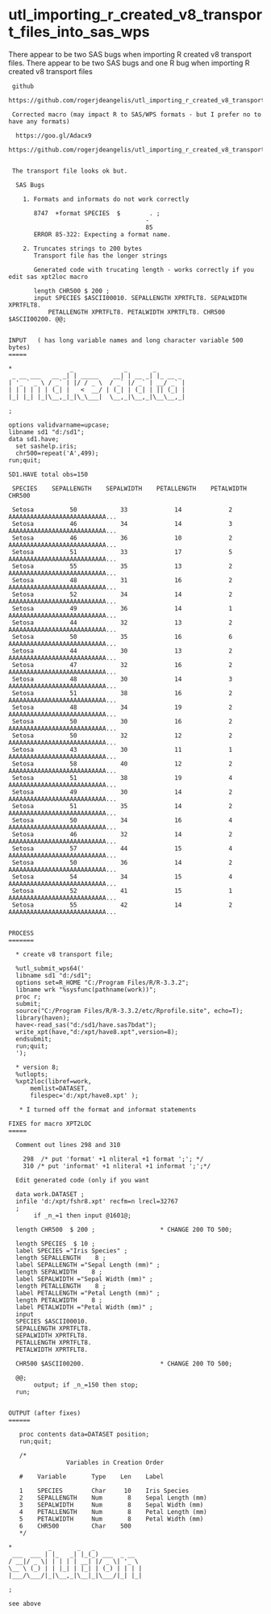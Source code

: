 # utl_importing_r_created_v8_transport_files_into_sas_wps
There appear to be two SAS bugs when importing R created v8 transport files. 
    There appear to be two SAS bugs and one R bug when importing R created v8 transport files

     github
     https://github.com/rogerjdeangelis/utl_importing_r_created_v8_transport_files_into_sas_wps

     Corrected macro (may impact R to SAS/WPS formats - but I prefer no to have any formats)

      https://goo.gl/Adacx9
      https://github.com/rogerjdeangelis/utl_importing_r_created_v8_transport_files_into_sas_wps/blob/master/utl_importing_r_created_v8_transport_files_into_sas_wps_xpt2loc.sas


     The transport file looks ok but.

      SAS Bugs

        1. Formats and informats do not work correctly

           8747  +format SPECIES  $        . ;
                                          -
                                          85
           ERROR 85-322: Expecting a format name.

        2. Truncates strings to 200 bytes
           Transport file has the longer strings

           Generated code with trucating length - works correctly if you edit sas xpt2loc macro

           length CHR500 $ 200 ;
           input SPECIES $ASCII00010. SEPALLENGTH XPRTFLT8. SEPALWIDTH XPRTFLT8.
               PETALLENGTH XPRTFLT8. PETALWIDTH XPRTFLT8. CHR500 $ASCII00200. @@;


    INPUT   ( has long variable names and long character variable 500 bytes)
    =====

    *                _              _       _
     _ __ ___   __ _| | _____    __| | __ _| |_ __ _
    | '_ ` _ \ / _` | |/ / _ \  / _` |/ _` | __/ _` |
    | | | | | | (_| |   <  __/ | (_| | (_| | || (_| |
    |_| |_| |_|\__,_|_|\_\___|  \__,_|\__,_|\__\__,_|

    ;

    options validvarname=upcase;
    libname sd1 "d:/sd1";
    data sd1.have;
      set sashelp.iris;
      chr500=repeat('A',499);
    run;quit;

    SD1.HAVE total obs=150

     SPECIES    SEPALLENGTH    SEPALWIDTH    PETALLENGTH    PETALWIDTH   CHR500

     Setosa          50            33             14             2       AAAAAAAAAAAAAAAAAAAAAAAAAAA...
     Setosa          46            34             14             3       AAAAAAAAAAAAAAAAAAAAAAAAAAA...
     Setosa          46            36             10             2       AAAAAAAAAAAAAAAAAAAAAAAAAAA...
     Setosa          51            33             17             5       AAAAAAAAAAAAAAAAAAAAAAAAAAA...
     Setosa          55            35             13             2       AAAAAAAAAAAAAAAAAAAAAAAAAAA...
     Setosa          48            31             16             2       AAAAAAAAAAAAAAAAAAAAAAAAAAA...
     Setosa          52            34             14             2       AAAAAAAAAAAAAAAAAAAAAAAAAAA...
     Setosa          49            36             14             1       AAAAAAAAAAAAAAAAAAAAAAAAAAA...
     Setosa          44            32             13             2       AAAAAAAAAAAAAAAAAAAAAAAAAAA...
     Setosa          50            35             16             6       AAAAAAAAAAAAAAAAAAAAAAAAAAA...
     Setosa          44            30             13             2       AAAAAAAAAAAAAAAAAAAAAAAAAAA...
     Setosa          47            32             16             2       AAAAAAAAAAAAAAAAAAAAAAAAAAA...
     Setosa          48            30             14             3       AAAAAAAAAAAAAAAAAAAAAAAAAAA...
     Setosa          51            38             16             2       AAAAAAAAAAAAAAAAAAAAAAAAAAA...
     Setosa          48            34             19             2       AAAAAAAAAAAAAAAAAAAAAAAAAAA...
     Setosa          50            30             16             2       AAAAAAAAAAAAAAAAAAAAAAAAAAA...
     Setosa          50            32             12             2       AAAAAAAAAAAAAAAAAAAAAAAAAAA...
     Setosa          43            30             11             1       AAAAAAAAAAAAAAAAAAAAAAAAAAA...
     Setosa          58            40             12             2       AAAAAAAAAAAAAAAAAAAAAAAAAAA...
     Setosa          51            38             19             4       AAAAAAAAAAAAAAAAAAAAAAAAAAA...
     Setosa          49            30             14             2       AAAAAAAAAAAAAAAAAAAAAAAAAAA...
     Setosa          51            35             14             2       AAAAAAAAAAAAAAAAAAAAAAAAAAA...
     Setosa          50            34             16             4       AAAAAAAAAAAAAAAAAAAAAAAAAAA...
     Setosa          46            32             14             2       AAAAAAAAAAAAAAAAAAAAAAAAAAA...
     Setosa          57            44             15             4       AAAAAAAAAAAAAAAAAAAAAAAAAAA...
     Setosa          50            36             14             2       AAAAAAAAAAAAAAAAAAAAAAAAAAA...
     Setosa          54            34             15             4       AAAAAAAAAAAAAAAAAAAAAAAAAAA...
     Setosa          52            41             15             1       AAAAAAAAAAAAAAAAAAAAAAAAAAA...
     Setosa          55            42             14             2       AAAAAAAAAAAAAAAAAAAAAAAAAAA...


    PROCESS
    =======

      * create v8 transport file;

      %utl_submit_wps64('
      libname sd1 "d:/sd1";
      options set=R_HOME "C:/Program Files/R/R-3.3.2";
      libname wrk "%sysfunc(pathname(work))";
      proc r;
      submit;
      source("C:/Program Files/R/R-3.3.2/etc/Rprofile.site", echo=T);
      library(haven);
      have<-read_sas("d:/sd1/have.sas7bdat");
      write_xpt(have,"d:/xpt/have8.xpt",version=8);
      endsubmit;
      run;quit;
      ');

      * version 8;
      %utlopts;
      %xpt2loc(libref=work,
          memlist=DATASET,
          filespec='d:/xpt/have8.xpt' );

       * I turned off the format and informat statements

    FIXES for macro XPT2LOC
    =====

      Comment out lines 298 and 310

        298  /* put 'format' +1 nliteral +1 format ';'; */
        310 /* put 'informat' +1 nliteral +1 informat ';';*/

      Edit generated code (only if you want 

      data work.DATASET ;
      infile 'd:/xpt/fshr8.xpt' recfm=n lrecl=32767
      ;
           if _n_=1 then input @1601@;

      length CHR500  $ 200 ;                  * CHANGE 200 TO 500;

      length SPECIES  $ 10 ;
      label SPECIES ="Iris Species" ;
      length SEPALLENGTH    8 ;
      label SEPALLENGTH ="Sepal Length (mm)" ;
      length SEPALWIDTH    8 ;
      label SEPALWIDTH ="Sepal Width (mm)" ;
      length PETALLENGTH    8 ;
      label PETALLENGTH ="Petal Length (mm)" ;
      length PETALWIDTH    8 ;
      label PETALWIDTH ="Petal Width (mm)" ;
      input
      SPECIES $ASCII00010.
      SEPALLENGTH XPRTFLT8.
      SEPALWIDTH XPRTFLT8.
      PETALLENGTH XPRTFLT8.
      PETALWIDTH XPRTFLT8.

      CHR500 $ASCII00200.                     * CHANGE 200 TO 500;

      @@;
           output; if _n_=150 then stop;
      run;


    OUTPUT (after fixes)
    ======

       proc contents data=DATASET position;
       run;quit;

       /*
                    Variables in Creation Order

       #    Variable       Type    Len    Label

       1    SPECIES        Char     10    Iris Species
       2    SEPALLENGTH    Num       8    Sepal Length (mm)
       3    SEPALWIDTH     Num       8    Sepal Width (mm)
       4    PETALLENGTH    Num       8    Petal Length (mm)
       5    PETALWIDTH     Num       8    Petal Width (mm)
       6    CHR500         Char    500
       */

    *          _       _   _
     ___  ___ | |_   _| |_(_) ___  _ __
    / __|/ _ \| | | | | __| |/ _ \| '_ \
    \__ \ (_) | | |_| | |_| | (_) | | | |
    |___/\___/|_|\__,_|\__|_|\___/|_| |_|

    ;

    see above


